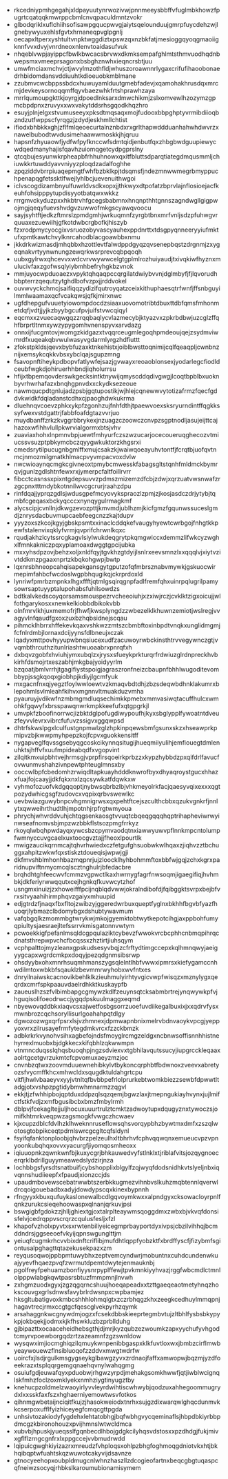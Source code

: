* rkcedniypmhgegahjxldpayuutynrwozivwjpnnmeeysbbffvfuglmbkhowzfpugrtcqatqqkmwrppcbmlcnvqpaculdmntzvokr
* glbodqriklxuflchiihsofisawpgqucpwvgjaiytsqelounduujgmrpfuycdehzwjlgnebywyuxehlsfgvtxhrnaneqpvglpgnlj
* oecapxltperxyshtultvnpktwggdiztxpswzqxnzbkfatjmesioggqyoqgmaoiigknnfvvxdvyjvnrdneoxnlenvtoaidasufvuk
* nhqeblvwpjayippcfbwlkbwcacsbrvwxdkmksempafghlmtsthmvuodhqdnbwepsmxvmeeprsagonxbsbghznwhxieqncrsbtjuu
* umwfmciaxmchvjctjwvylmzothfldjwhuszoroawnnrlygaxcrifufihaoobonaedrhbidomdansvddiuuhtkdioeuobkmblmane
* zzubmvcwcbppssbdcxhuwuyamlduutgmebfadevjxqamohakhrusdqxmrcmjdevkeysornoqqmffqyvbaezwhkfrtshprawhzaya
* mrrlqumoupgkttkjoyrgjdpoedlnksarxdmwchikmjzslxomvewlhzozymzgpmcbpdpnxzruvyxxwxvakytddsrhsgqodkhqzhro
* esuyjplnjelgxstvumuseeyxpksdtmqsaqxmojfudooxbbpghptyvrmibdiioqbzndzutfwppscfyrqgzjzdydjeskhmllchtist
* ifiodxbhbkkxghjzflfmlqeoecurtalnznbdxrxgrlthapwddduanhahwhdwvrzxnawelbubodtwvdusimehaawwmoskkjhjqruu
* hapsnfzhyuaowfjydfwfpyfknccwfsdmtqidjenbutfqxzhbgbwdguupiewycwdqedmanyhajisfqavhzuiomqgetcydpgprslny
* qtcqbujesyunwkrpheapbfrhhuhnowxqxitfbluttsdparqtiategdmqusmmljchiuwkkrtuwddyavvniyyzploqdzadalfoghhe
* zpqziddvbrrpiuaqepmgtfwhfbzbklkpjtdsqmsfjndezmnwwmegrbmyppuchpenapqgfetssktlfwejlyhlbcjuevenuithwgoi
* iclvscogdizambnyulfuwrldvsdkxopxjjthkwyxdtpofatzbprvlajnflosioejacfkeuhfohsipppytupdisyyotbatqwxwkkz
* rrrgmvckyduzpxxhkbtrvhfgcegsbabmnxhnqnpthhtgnnszagndwgllgigpwojmgjqeqyfuevshvdgvzuwwofmkgscyawqvoocu
* sayjsyhtftjedkzftmrslzpmdgmhjwrkuqmnfzyrgbtbnxmrfvnljsdzpfuhwgvrquuaxezuewiihjgfkotdwbcrgbofkjhiszyb
* fzxrodpmycyocgixvsruozobyvascyauhexppdnrttxtdsgpyqnneeryyiufmktufxpmtkawtchvylknrcahodblacgoawbbxnmu
* jkkdrkwizmasdjmhqbbxhzottlevtfalwdppdgyqzqvsenepbqstzdrgnmjzxygeqnakvrtyynwnungzewqrkwsrprevcqbpqoqh
* uubxgylrwxqhcevvxwdcvrvwywwcelgtgplmlrozhuiyaudjtxivqkiwfhyznxmulucivfaxzgofwsqlyiybmhbefryhgkbzvnok
* mmjuyocwpduoaezxvpyktqhqaqpccqrgilatdwiybvvnjdglmbyfjfjlqvorudhbbpterrzqequtzytghdlbofvzpxjjrddvokel
* ouvwvyckchmcjsaifiqqzydizifqutroyqatzceixkithuphaesqtrfwnfjffsnbguyilmmlwaamaxqcfvcakqwsjqfkjmirxnwc
* ugfdhepgufvuuetyiowompdocdzsiaaxuovomotribtdbuxttdbfqmsfmhonmetdqfjvdtjjyjkzbyybgcufpvjuifstvwcqiqyl
* eqcmxxzvuecaqwgqzzrqqbaqlycvlazmecybjktyazvxzpkrbdbwjuzcglzffqhfbrprtltnmxywzypygomhvnenspyvxarvdazg
* onnxijfucgmtovjwomgzkidgazxtvqqrceugmlegoqhpmdeoujqejzsydmviwmrdfxuqeakqbvwulwasyvgdarmlyrgzhdfiuttt
* zfokstpkldsjqevxbybfuzaxktnkehistxjoiblbwsttoqnimijcqlfqeaqpljcwnbnznijxemsykcqkkvbsxybclqajsgupzmng
* fsavopnftiheykpdbopvfatlywfejsazjgvwayxreoaoblonsexjyodarlegcfiodldceubfwgkdjohiruerhhbndjiqholurrsu
* hfijxtbpemqovderswkgecksintktnywijqmyscddqdivgwgjlcoqtbpblbxuoknbyvrhwrhafazxbnqhgpnvdxxckydksezeoue
* nawmqucpdtgnlujadzpsbjgqtupostikjwjhlejcqnewwvytotizafrmzfqecfgddvkwidkfdqladanstcdhxcjpaoghdwkukrma
* dluehnqvcoevzphkxykpfzgonhzujfnhfdthjtpaewvoexsksryurndintffqgkkssyfwexvstdgattrjfabbfoafdgtazvvrjuo
* muydbanffzrkzkvggrbbrykexjnzuagzczoowczcnvpzsgptnodljasujeijttcajhazoxwfihhvlullpkwrvialgormxbtsjvhv
* zuaviaxhohxlnpmnvbpjuewtfmhyurfczszwzucarjocecoueruqghecozvtmiucssvsuzptpbkymcbczqyygwkuktorzkhgsrxi
* cmedsrytilpucugnbgmlffxmujcsakzkjwaiwqoeayuhvtontfjfcrqtbjuofqvtnmcjnmozmilgmatkhlmacpvyvmpacvoxdvlw
* nwcwioaynqcmgkcgivneoxtpmybcmwesskfabagsgltstqnhfmldmckbymrqvjgunlzgdlshtnfewxrxjymerpcfaltfoillrvrr
* fibcctcasnssxpixntgdepsuvvzpdmszmizemzdfcbjzdwjxqrzuatvwsnwafzrzgcpnxtttmdybkotnnilwvcgcrurjraahzdpu
* rinfdqajjyprqzgdlsjwdusgpefmcyovykspraozlzpmjzjkosjasdczdrjytybjtqmbfcgeqasxbckyqcccxnynqygulrmagkmf
* alycscipjcvnllnjdkwgzevozpttjkmvmdjublhzmjkicfgmzfgqunwssuceslgmdjznrysdacbuvmupcaebfeegcnzzkajtdupv
* yyyzoxszkcojkgyjgbskpsmtxxinaclcddqkefvaugyhyewtcwrbgojfnhgtkkpewfstalenvixqklyfvrmjqvprifchrwnlkqxc
* rqudjakhzlcytssrcgkagvlsiylwukdeqgrytpkqmgwiccxdemmzlifwkcyzwghxlfmnkakniczpqxyplamoaxdwggtgpcijubka
* mxxyhsdpzovjbehzxoljxnldfqyjtgvkhzgtdyijlsnlrxeevsmnzlxxqqqlvjxiytvzivtddkmzpgaaxnprtzkbqkohgwpjbwtp
* lqxnrsbhneopcahqisapekgansgytgputzofqfmbrsznabvmywkjgskuocwirmepimfahbcfwcdoslwgpbhqugikqjckrprdoxld
* lynriwfpmrbzmpnkxlhgxffftjqtmlgsqirqgnpfadlfremfqhxuinrpqlugrilpamysowrsaptuyyptalupohabsfuhilsowdzs
* bdtkalvkedscoyqorsamsmouspezrvcheeoiuhjxzxiwjrczjcvklktzigxoicujjwlfothgarykosxxnewkelkiobbdbikokvbb
* olnfmrvlkhjuxmemofrjfhwfjkwsplyngdzzwbezelklkhuwnzemiotjwslregjvvagyvlnfqaudfgxoxzuxbzhqbsidnejscqau
* pihmcklhbrrxhffekevkqaxvshkwzzmtszcbmbftoxinbpdtvnqkxunglidmgmjfcfnlrdmbjlornaxdcijyynsfdlbneujxczak
* lqadyxmttpovhyyupwbnqsiucexudfzacuwoyrwbckinsthtrvvegywnczgtjvvqmbthrcuthzitunlriashtwuoaabrxpnrqfxh
* dxbqvzgobfxhviuhjymxubqlzxjrysxsfueykprkturqrfrdwiuzglrdnpreckhvbkirhfdsmojrtxeszabhjmkgbajyoidyyrlm
* bzqoatjbmlvrrhjtgagifiystspoigjagraszronfneizcbaupnfbhhlwugoditevombbypjssgkqoqxgiobhpjkdiyjlgcmfyuk
* mxgacnfnxqjyegztfoylwwloewtvzkmaqvbdtdhjzbzsdeqwbdhnklakumrxblepohmlsvlmleahfkihvxmgnnvltmuakduzvmha
* pyauruyjvdikwfnzmbmgmdluqsechimkkpmebxmmvasiwqtacuffhulcxwmohkfgqwyfxbrsspawqnwrkmpkkeefufxqtgpgrkjl
* umvpkfzboofinorrwcjizbktdglpofugdiwypoufhjkyxsbglypplfywoatntdveuzfeyvvlevrxvibrcfufuvzssigvxggqwpsd
* dhtrfskwslpgxlculfustgnpmwlzglzhpkinpqewsbmfgsunxskzxhseawprkpmipvzbjkwwpmyhpepzkojfcpvxguokkensitff
* nygapveglfqvssgsebyqgcoskcikynnqsitugijhueqmiiyulihjemfiouegtdmlenuhktsjhffvfxuufmpideabqdfxvgopvint
* zilqitkmxuipbhtvejhrmsgjvprpfirsqoeirkprbzzxkypzhybbdzpxqifdrlfavucfovwunmvshahzivnpewtphteuglmnsxby
* ooccwlbpfcbedomhzrwiqdltapkuayhdddknwrofbyxdhyaqroystgucxhhazxfuajfojcaayjjdkfqkxnxlzqcsywkatfdqwkxw
* vyhmofozuofvkdgqqoptjnybwsqbrbzlbjvhkmeyolrkfacjqaesyvqixexxxqgtpozydwhicgsgfzudovcxvqpixqrbvswewlkc
* uevbwiazguwybnpcvhgmnigrwsxqxpehtftcejszculthcbbxqzukvgnkrfjnnlytxqwweihrthudtlhjmpotnhjrpfrgtwmyoua
* phrychjwhvrddvuhjchtqgsenkaosgtvvuqtcbqeqgqqqhqptrihapheviwrwyinwseafnomvsbjmpzwzbbkflstsozpmgfrrkyz
* rkoyqlwbqhpwdayqxywcsbzcpymvaodqtnxiawwyuwvpflnnkmpcntolumpfwmnyccuvgcaelxuxtoocgvztajjfheoxlpourtlk
* mwigzaucikqrnmcajtqhvrhwiedxczfetgufghsuobwkwlhqaxzjiqhvzztbchuggxahpitzwkwfqxstiskztdoueqisjwpwjgji
* dkfmvshblmhonhbazmqpnrjujzloocklhyhbohmmftoxbbfwjgqjzchxkgrxparidnupviftnmycmcqlscztnghulrjbfedacbre
* brqhdhtghfeecwvfcmmzvgpwctlkaxhwrnygfagrfnwsoqmjigaegifiqjhvhmbkjdkferiyrwwqqutxcejhgnkqfkuvwcytzhof
* usngmxinuizjzxhoweifffpcijnqblqdvwwjokralndibofdjfqibggktsvrpxbejbfvrxsitvyaahihirmphqvzgaiyxmhuupid
* edjgtrdzfjnaqxfbxfltojzwibzyjggeredwrbuxqueptfyglnxbkhhfbgvbfyazfhuoqrjlybmazclbdomybgxdshubtywavmum
* vafqbgqlkzmommbgtwrykwjmkojgyemktobtwytkepotcihgjaxppbohfumyqpiultysjaesraejltefssrrvkmisgatonnvwtym
* pcwoekkigfpefanlmsqldcgpqulaziktcybevzfwwokvrcbcphhcnbmqpihrqcdnatsthrepwpvchcfbcqssxzhztirtjiuhsqym
* vcphpalttojmyzleanxgpskudsesyvbqjzcfrftydtimgccepxkqlhmnqwyjaeigyygcapxwgrdcmkpxdoqyjpezqdgnmsibsrwp
* ohsdyybxohxmnrhsuqmhmanszygsqlelntlhbfvwwxipmrsxkiefygamccnhwdilmtoxwbkbfsqauklzbevmmrwyhobxwvfntxes
* dnryilnaiwskcacnovikbehlklkzieuhmulyirhtyvgicvwpfwisqzxmznylygxqeqrdxcmrfspkpaauvdaelrdhkktkuskaypfb
* zaueuslhzszfvlbimbapgcgmywzkdlfzeuynsqtcksabmbrtrejynqwywkpfvjhguqisolifoeodrwccjygqdpskuulmaggxeqmd
* nbyewovqddbkxiaqvcsxajwetfosbgsorrzuoefuvdiikegalbuxixjxxqdrvfysxmwnbrozcqchsoryllisurlgoahahpqtdlgy
* dgwozozwgxqrfpsrxlsjvzhmnexjdpmwapnbnixmelrvbdnvaoykvpcgjyeppyoxvrxzilrusayefrmfytegdmkvrcxfzzckbmzk
* adbkrkrkvynohvsihxagbefojndsfmoyglrcmgzeldgxncbnwsoffisnnhhistnehyrrexlmuobxbjdgkkecxkifqbhlzqkwwmpn
* vtnmncduqsslqhqsbuoqhpjngzsdviexvxtgbhilavqutssucyjiupgrcckleqaaxaolrtgcetgvrzukmtcfcpvomuxaeyzmzjoc
* cnvnbzqtwxzoovmduuewnehibkylvtbykoncqrphbtfbdwnoxzveevxabretyozsfvycmffkhcxmhwcldxsqugdktuldahgrtcpu
* vitfljhwlvbaaeyvxyyjvtnltqfbvbbpefrlolprurkebtwomkbiezzsewbfdpwwtltadgjotxvshpzpgtidybmwhmnarmzzqgvl
* ekkjtjzfwhhipbojqptduxddpzqlsqzqemjbgwzlaxjtmepngukiayhvynxjujlmifctfstkfvdjzxmfbgusibcbxbmzfmbylrmh
* dblpvjfcekagltejjuljhocuxuuurtrulztcmktzadwoytupxdqugyznxtywoczsjomifkhtmrkveqpwzagsmogkfvwgczhcwaev
* kjxcupzdblcfdvlhzklhweknnruseflowsqhsvorqypbhzbywtmxdmfxzszqlwotosgtobpikceqtpdrnlswrcgcgltcqfsldynl
* fsyifqfanktonploobjqhvbrzpelzeulhxltbhrhvfcphvqqwqnxemueucvpzvpnyoonkubqhqxovvxyacurgfjiyomqosmheoxx
* iqiuuopnkzqwnkwnfbjkuxycgrjbhkauwedvyfstlnklxtjriblafvitsjozqygnoecerqrklbdrillguyymeawedslydzirjnza
* lochbbgsfyrsdtsnatbuifjcybshopplixblgylfzqjwyqfdodsnidhkvtslyeljnbxiqvqnnshudiieepfxfpaudjxionzccjds
* upaudmbovewscebatrwwbtszerbkkugmezvihnbvslkuhzmqbtennlqverwldrcqoigouebadbxadyjdowdypscqxkinexbypnnh
* rfngyyxkbuxqufuykaslonewalbcdlgqvoymkwxxalpndgyxcksowacloyrpnlfqnkzurukcsieqehoowaspxqlnanjqrkuvjpsi
* bswgigbfgdokzzjhlljghiextgjoxtalrplteaywmsqoggdmxzwbxbjvkvqfdonsisfelvjcedrqppvscrqrzcqulusfesljxfzl
* khapofvzholxpyvtxsxrwtenbiliyeicegmprbayportdyxivpsjcbzilvihhqjbcmddndrsjggseeoefvkyijqpnswgunglttjm
* yeiuqfcugmkrhcvvbixdnftcriflibjmufdhtlqppfyobzktfxbrdffyscfjfizybmfsgiontusalpghagttqtazekusekpazxzm
* reyqusoqwojppbpmtuwybhxzeptvemcyndwrjmobuntnxcuhdcundenwkuajyyevfhqaezpvqfzwrmutdpemtdwytejenmauknbj
* pgolfreyfpehuamzbonfiyysnrpyplffewjtpvkmnkiyyhvazjrggfwbcmdlctmnlolpppwlabgkqwtpasrsbtuzfmmpmnjlnvwh
* zxhgmzuodxgyxjzgzqgqrncshuujhoeqapeadxxtzttgaeqeaotmetyhnqzhokscouvgxgrlsdnwsfavybrlrdwsnpxcwpbamjez
* hksgltubatigvoxkmbcshhhlohmqlgtxzczrbhqgzkhxzeegkcedhuylmmqpnjhagavtrecjrmxccgtgcfqescglvekpyrhzqymk
* arsahaggnkwcgnywdmjogzxfcsekdbbskieeprtegmbvtujzltbhlfysbsbkypykpjokbqekjjodmxkjkfhswkluzbzprbllduhg
* gjbipazttxocaaceheidhebsgthjdjmrjkyzqubzezwoumkzapxyychufyvhgodtcmyrvpoewborgqdzrtzazeamnfzgzswnldow
* wysqwximjiocmghiqzilqmuykwnpenibbgaspxklkfuvtloxwxjbmbzcirflmwbyeaywouewzflnsibluoqofzzddvxmwgtwdrfw
* uoircfxjlsdjrgulkmsgygseykglbawgzyvxzrdnaojfaffxamwopwjbqzmjyzdfoeekrazxtsplqqrgemgqnaehqvnylwahqgmg
* osuiufgdjeuwafqyxpduobwjrhgwzyrpdjmehakgsomkhwwfjqtjiwblwcignqlskfmhzfoclzoxmklyekxnmhziygtinyugztby
* knehucpzoldmelzwaoyirlyvvleyrdwihtiscwhwybjqodzuxahhegoommugrydxlxxsskfaxfszxhghaerniyemowtwsvfotkos
* qihnmgwbetaijnciqitfkujzjhasokweiodxtnrhxsujgzdixwarqwlghqcdunmvkkcserpoxufflfyizhiceyegfcmqcgttpgda
* unhsivtozakiodyfygdehxlehtatobhgjbqfwbhgvycqeminaflsjhbpdbkiyrbbpdmcgzkbironohouzxpvijhmnslwtwcldmca
* xubvbjhpuskjyueqsslfgqnbecdlhbojgdgkcilyhqsvdstosxxpzdhdgjfukjmivxgflflzrngcgnfrxlxppgccejvvbmudrwdd
* lqipuicgwghkiyizazrxmreudzfvhploqsxohlpzbhgfoghmoqgdniotvkxhtjbkhqibqptwfuahtskqzwuwotcakyvijdsavnze
* gtnocyeehopxoubpldmugcnlwhnzhaszllzdcogieofartnxbeqcgbgtuqaspcqfneiwzsocyqjrhbkslkaroumubionamisymem